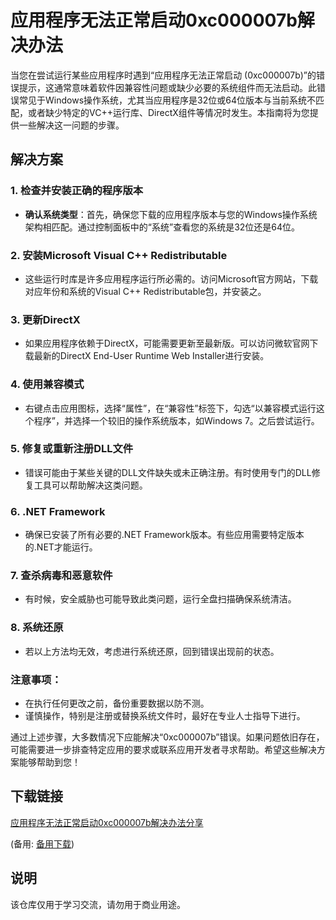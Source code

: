# 应用程序无法正常启动0xc000007b解决办法

当您在尝试运行某些应用程序时遇到“应用程序无法正常启动 (0xc000007b)”的错误提示，这通常意味着软件因兼容性问题或缺少必要的系统组件而无法启动。此错误常见于Windows操作系统，尤其当应用程序是32位或64位版本与当前系统不匹配，或者缺少特定的VC++运行库、DirectX组件等情况时发生。本指南将为您提供一些解决这一问题的步骤。

## 解决方案

### 1. 检查并安装正确的程序版本

- **确认系统类型**：首先，确保您下载的应用程序版本与您的Windows操作系统架构相匹配。通过控制面板中的“系统”查看您的系统是32位还是64位。
  
### 2. 安装Microsoft Visual C++ Redistributable

- 这些运行时库是许多应用程序运行所必需的。访问Microsoft官方网站，下载对应年份和系统的Visual C++ Redistributable包，并安装之。

### 3. 更新DirectX

- 如果应用程序依赖于DirectX，可能需要更新至最新版。可以访问微软官网下载最新的DirectX End-User Runtime Web Installer进行安装。

### 4. 使用兼容模式

- 右键点击应用图标，选择“属性”，在“兼容性”标签下，勾选“以兼容模式运行这个程序”，并选择一个较旧的操作系统版本，如Windows 7。之后尝试运行。

### 5. 修复或重新注册DLL文件

- 错误可能由于某些关键的DLL文件缺失或未正确注册。有时使用专门的DLL修复工具可以帮助解决这类问题。

### 6. .NET Framework

- 确保已安装了所有必要的.NET Framework版本。有些应用需要特定版本的.NET才能运行。

### 7. 查杀病毒和恶意软件

- 有时候，安全威胁也可能导致此类问题，运行全盘扫描确保系统清洁。

### 8. 系统还原

- 若以上方法均无效，考虑进行系统还原，回到错误出现前的状态。

### 注意事项：

- 在执行任何更改之前，备份重要数据以防不测。
- 谨慎操作，特别是注册或替换系统文件时，最好在专业人士指导下进行。

通过上述步骤，大多数情况下应能解决“0xc000007b”错误。如果问题依旧存在，可能需要进一步排查特定应用的要求或联系应用开发者寻求帮助。希望这些解决方案能够帮助到您！

## 下载链接
[应用程序无法正常启动0xc000007b解决办法分享](https://pan.quark.cn/s/f4fd9a42c2c1) 

(备用: [备用下载](https://pan.baidu.com/s/1-hCEzYk-H38OVc5M1IiTkQ?pwd=1234))

## 说明

该仓库仅用于学习交流，请勿用于商业用途。

